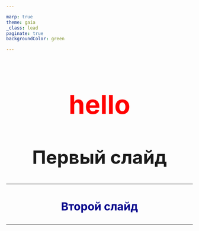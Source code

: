 ```yaml
---

marp: true
theme: gaia
_class: lead
paginate: true
backgroundColor: green

---
```

<style>

h1 {
font-size: 70px;      
color: red;
text-align: center;
}

h2 {
font-size: 50px;      
text-align: center;
}
</style>

# hello
## Первый слайд

---


<!-- _backgroundColor: pink -->

<style>
h3 {
Font-size: 30px;   
color: darkblue; 
text-align: center;
}
</style>

### Второй слайд


---


